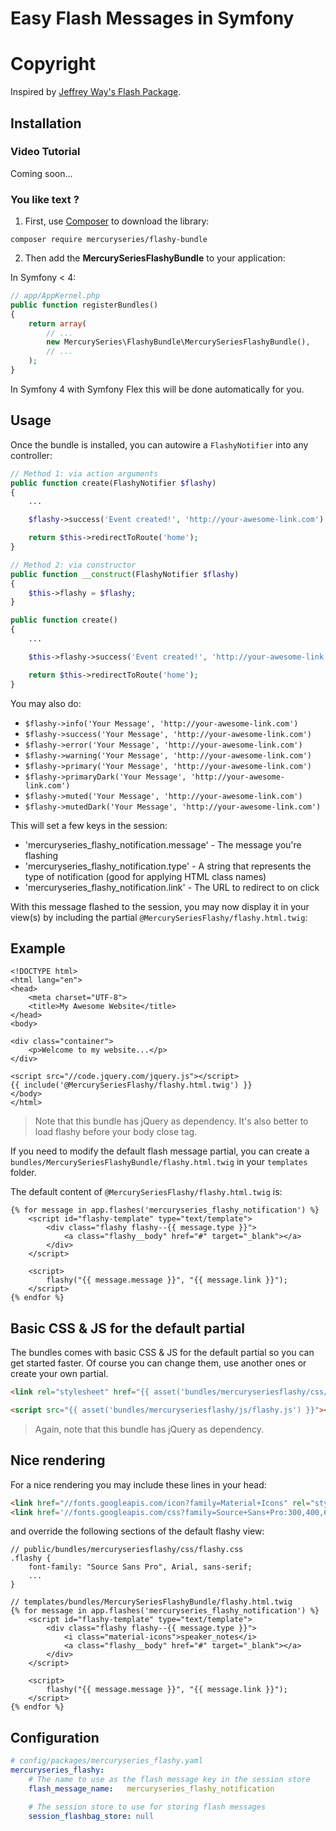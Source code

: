 # Easy Flash Messages in Symfony

# Copyright
Inspired by [Jeffrey Way's Flash Package](https://github.com/laracasts/flash).

## Installation

### Video Tutorial

Coming soon...

### You like text ?

1. First, use [Composer](https://getcomposer.org/) to download the library:

`composer require mercuryseries/flashy-bundle`

2. Then add the **MercurySeriesFlashyBundle** to your application:

In Symfony < 4:

```php
// app/AppKernel.php
public function registerBundles()
{
    return array(
        // ...
        new MercurySeries\FlashyBundle\MercurySeriesFlashyBundle(),
        // ...
    );
}
```

In Symfony 4 with Symfony Flex this will be done automatically for you.

## Usage

Once the bundle is installed, you can autowire a `FlashyNotifier` into any controller:

```php
// Method 1: via action arguments
public function create(FlashyNotifier $flashy)
{
    ...

    $flashy->success('Event created!', 'http://your-awesome-link.com');

    return $this->redirectToRoute('home');
}
```

```php
// Method 2: via constructor
public function __construct(FlashyNotifier $flashy)
{
    $this->flashy = $flashy;
}

public function create()
{
    ...

    $this->flashy->success('Event created!', 'http://your-awesome-link.com');

    return $this->redirectToRoute('home');
}
```

You may also do:

- `$flashy->info('Your Message', 'http://your-awesome-link.com')`
- `$flashy->success('Your Message', 'http://your-awesome-link.com')`
- `$flashy->error('Your Message', 'http://your-awesome-link.com')`
- `$flashy->warning('Your Message', 'http://your-awesome-link.com')`
- `$flashy->primary('Your Message', 'http://your-awesome-link.com')`
- `$flashy->primaryDark('Your Message', 'http://your-awesome-link.com')`
- `$flashy->muted('Your Message', 'http://your-awesome-link.com')`
- `$flashy->mutedDark('Your Message', 'http://your-awesome-link.com')`

This will set a few keys in the session:

- 'mercuryseries_flashy_notification.message' - The message you're flashing
- 'mercuryseries_flashy_notification.type' - A string that represents the type of notification (good for applying HTML class names)
- 'mercuryseries_flashy_notification.link' - The URL to redirect to on click

With this message flashed to the session, you may now display it in your view(s) by including the partial `@MercurySeriesFlashy/flashy.html.twig`: 

## Example

```twig
<!DOCTYPE html>
<html lang="en">
<head>
    <meta charset="UTF-8">
    <title>My Awesome Website</title>
</head>
<body>

<div class="container">
    <p>Welcome to my website...</p>
</div>

<script src="//code.jquery.com/jquery.js"></script>
{{ include('@MercurySeriesFlashy/flashy.html.twig') }}
</body>
</html>
```

> Note that this bundle has jQuery as dependency. It's also better to load flashy before your body close tag.

If you need to modify the default flash message partial, you can create a `bundles/MercurySeriesFlashyBundle/flashy.html.twig` in your `templates` folder.

The default content of `@MercurySeriesFlashy/flashy.html.twig` is:


```twig
{% for message in app.flashes('mercuryseries_flashy_notification') %}
    <script id="flashy-template" type="text/template">
        <div class="flashy flashy--{{ message.type }}">
            <a class="flashy__body" href="#" target="_blank"></a>
        </div>
    </script>

    <script>
        flashy("{{ message.message }}", "{{ message.link }}");
    </script>
{% endfor %}
```

## Basic CSS & JS for the default partial

The bundles comes with basic CSS & JS for the default partial so you can get started faster. Of course you can change them, use another ones or create your own partial.

```html
<link rel="stylesheet" href="{{ asset('bundles/mercuryseriesflashy/css/flashy.css') }}" type="text/css" media="all" />

<script src="{{ asset('bundles/mercuryseriesflashy/js/flashy.js') }}"></script>
```

> Again, note that this bundle has jQuery as dependency.

## Nice rendering

For a nice rendering you may include these lines in your head:

```html
<link href="//fonts.googleapis.com/icon?family=Material+Icons" rel="stylesheet">
<link href='//fonts.googleapis.com/css?family=Source+Sans+Pro:300,400,600,700' rel='stylesheet'>
```

and override the following sections of the default flashy view:

```twig
// public/bundles/mercuryseriesflashy/css/flashy.css
.flashy {
    font-family: "Source Sans Pro", Arial, sans-serif;
    ...
}

// templates/bundles/MercurySeriesFlashyBundle/flashy.html.twig
{% for message in app.flashes('mercuryseries_flashy_notification') %}
    <script id="flashy-template" type="text/template">
        <div class="flashy flashy--{{ message.type }}">
            <i class="material-icons">speaker_notes</i>
            <a class="flashy__body" href="#" target="_blank"></a>
        </div>
    </script>

    <script>
        flashy("{{ message.message }}", "{{ message.link }}");
    </script>
{% endfor %}
```

## Configuration

```yaml
# config/packages/mercuryseries_flashy.yaml
mercuryseries_flashy:
    # The name to use as the flash message key in the session store
    flash_message_name:   mercuryseries_flashy_notification

    # The session store to use for storing flash messages
    session_flashbag_store: null
```
